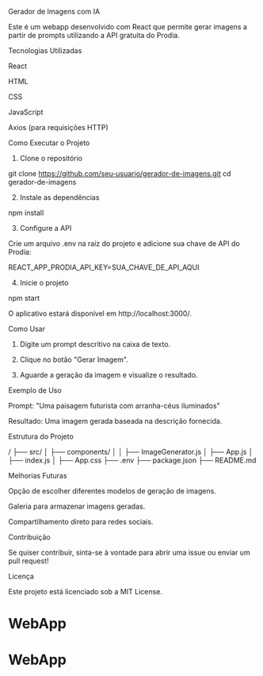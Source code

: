 Gerador de Imagens com IA

Este é um webapp desenvolvido com React que permite gerar imagens a partir de prompts utilizando a API gratuita do Prodia.

Tecnologias Utilizadas

React

HTML

CSS

JavaScript

Axios (para requisições HTTP)


Como Executar o Projeto

1. Clone o repositório

git clone https://github.com/seu-usuario/gerador-de-imagens.git
cd gerador-de-imagens

2. Instale as dependências

npm install

3. Configure a API

Crie um arquivo .env na raiz do projeto e adicione sua chave de API do Prodia:

REACT_APP_PRODIA_API_KEY=SUA_CHAVE_DE_API_AQUI

4. Inicie o projeto

npm start

O aplicativo estará disponível em http://localhost:3000/.

Como Usar

1. Digite um prompt descritivo na caixa de texto.


2. Clique no botão "Gerar Imagem".


3. Aguarde a geração da imagem e visualize o resultado.



Exemplo de Uso

Prompt: "Uma paisagem futurista com arranha-céus iluminados"

Resultado: Uma imagem gerada baseada na descrição fornecida.


Estrutura do Projeto

/
├── src/
│   ├── components/
│   │   ├── ImageGenerator.js
│   ├── App.js
│   ├── index.js
│   ├── App.css
├── .env
├── package.json
├── README.md

Melhorias Futuras

Opção de escolher diferentes modelos de geração de imagens.

Galeria para armazenar imagens geradas.

Compartilhamento direto para redes sociais.


Contribuição

Se quiser contribuir, sinta-se à vontade para abrir uma issue ou enviar um pull request!

Licença

Este projeto está licenciado sob a MIT License.

# WebApp
# WebApp
